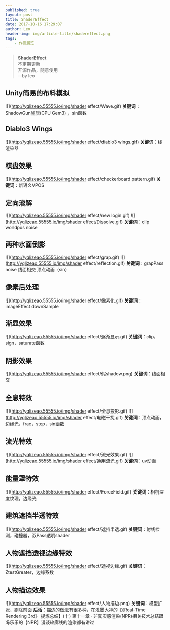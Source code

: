 ```yaml
---
published: true
layout: post
title: ShaderEffect
date: 2017-10-16 17:29:07
author: Leo
header-img: img/article-title/shadereffect.png
tags:
    - 作品展览
---
```

> **ShaderEffect**<br>
> 不定期更新<br>
> 开源作品，随意使用<br>
>  --by leo<br>

## Unity简易的布料模拟
![](http://yqlizeao.55555.io/img/shader effect/Wave.gif)
**关键词**：ShadowGun旌旗(CPU Gem3) ，sin函数

## Diablo3 Wings
![](http://yqlizeao.55555.io/img/shader effect/diablo3 wings.gif)
**关键词**：线渲染器

## 棋盘效果
![](http://yqlizeao.55555.io/img/shader effect/checkerboard pattern.gif)
**关键词**：新语义VPOS

## 定向溶解
![](http://yqlizeao.55555.io/img/shader effect/new login.gif)
![](http://yqlizeao.55555.io/img/shader effect/Dissolve.gif)
**关键词**：clip worldpos noise

## 两种水面倒影
![](http://yqlizeao.55555.io/img/shader effect/grap.gif)
![](http://yqlizeao.55555.io/img/shader effect/reflection.gif)
**关键词**：grapPass noise 线面相交 顶点动画（sin）

## 像素后处理
![](http://yqlizeao.55555.io/img/shader effect/像素化.gif)
**关键词**：imageEffect downSample

## 渐显效果
![](http://yqlizeao.55555.io/img/shader effect/逐渐显示.gif)
**关键词**：clip，sign，saturate函数

## 阴影效果
![](http://yqlizeao.55555.io/img/shader effect/假shadow.png)
**关键词**：线面相交

## 全息特效
![](http://yqlizeao.55555.io/img/shader effect/全息投影.gif)
![](http://yqlizeao.55555.io/img/shader effect/电磁干扰.gif)
**关键词**：顶点动画，边缘光，frac，step，sin函数

## 流光特效
![](http://yqlizeao.55555.io/img/shader effect/流光效果.gif)
![](http://yqlizeao.55555.io/img/shader effect/通用流光.gif)
**关键词**：uv动画

## 能量罩特效
![](http://yqlizeao.55555.io/img/shader effect/ForceField.gif)
**关键词**：相机深度纹理，边缘光

## 建筑遮挡半透特效
![](http://yqlizeao.55555.io/img/shader effect/遮挡半透.gif)
**关键词**：射线检测，碰撞器，双Pass透明shader

## 人物遮挡透视边缘特效
![](http://yqlizeao.55555.io/img/shader effect/透视边缘.gif)
**关键词**：ZtestGreater，边缘系数

## 人物描边效果
![](http://yqlizeao.55555.io/img/shader effect/人物描边.png)
**关键词**：模型扩张，剔除前面
**后话**：描边的做法有很多种，在浅墨大神的【《Real-Time Rendering 3rd》 提炼总结】(十) 第十一章 · 非真实感渲染(NPR)相关技术总结跟冯乐乐的【NPR】漫谈轮廓线的渲染都有讲过